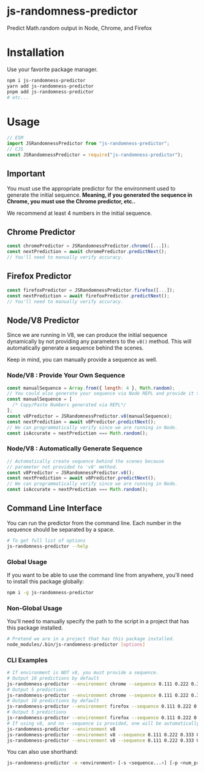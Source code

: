 # js-randomness-predictor

Predict Math.random output in Node, Chrome, and Firefox

# Installation

Use your favorite package manager.

```bash
npm i js-randomness-predictor
yarn add js-randomness-predictor
pnpm add js-randomness-predictor
# etc...
```

# Usage

```js
// ESM
import JSRandomnessPredictor from "js-randomness-predictor";
// CJS
const JSRandomnessPredictor = require("js-randomness-predictor");
```

## Important

You must use the appropriate predictor for the environment used to generate the initial sequence. **Meaning, if you generated the sequence in Chrome, you must use the Chrome predictor, etc..**

We recommend at least 4 numbers in the initial sequence.

## Chrome Predictor

```js
const chromePredictor = JSRandomnessPredictor.chrome([...]);
const nextPrediction = await chromePredictor.predictNext();
// You'll need to manually verify accuracy.
```

## Firefox Predictor

```js
const firefoxPredictor = JSRandomnessPredictor.firefox([...]);
const nextPrediction = await firefoxPredictor.predictNext();
// You'll need to manually verify accuracy.
```

## Node/V8 Predictor

Since we are running in V8, we can produce the initial sequence dynamically by not providing any parameters to the `v8()` method. This will automatically generate a sequence behind the scenes.

Keep in mind, you can manually provide a sequence as well.

### Node/V8 : Provide Your Own Sequence

```js
const manualSequence = Array.from({ length: 4 }, Math.random);
// You could also generate your sequence via Node REPL and provide it that way.
const manualSequence = [
  /* Copy/Paste Numbers generated via REPL*/
];
const v8Predictor = JSRandomnessPredictor.v8(manualSequence);
const nextPrediction = await v8Predictor.predictNext();
// We can programmatically verify since we are running in Node.
const isAccurate = nextPrediction === Math.random();
```

### Node/V8 : Automatically Generate Sequence

```js
// Automatically create sequence behind the scenes because
// parameter not provided to 'v8' method.
const v8Predictor = JSRandomnessPredictor.v8();
const nextPrediction = await v8Predictor.predictNext();
// We can programmatically verify since we are running in Node.
const isAccurate = nextPrediction === Math.random();
```

## Command Line Interface

You can run the predictor from the command line. Each number in the sequence should be separated by a space.

```bash
# To get full list of options
js-randomness-predictor --help
```

### Global Usage

If you want to be able to use the command line from anywhere, you'll need to install this package globally:

```bash
npm i -g js-randomness-predictor
```

### Non-Global Usage

You'll need to manually specify the path to the script in a project that has this package installed.

```bash
# Pretend we are in a project that has this package installed.
node_modules/.bin/js-randomness-predictor [options]
```

### CLI Examples

```bash
# If environment is NOT v8, you must provide a sequence.
# Output 10 predictions by default
js-randomness-predictor --environment chrome --sequence 0.111 0.222 0.333 0.444
# Output 5 predictions
js-randomness-predictor --environment chrome --sequence 0.111 0.222 0.333 0.444 --predictions 5
# Output 10 predictions by default
js-randomness-predictor --environment firefox --sequence 0.111 0.222 0.333 0.444
# Output 5 predictions
js-randomness-predictor --environment firefox --sequence 0.111 0.222 0.333 0.444 --predictions 5
# If using v8, and no --sequence is provided, one will be automatically generated
js-randomness-predictor --environment v8
js-randomness-predictor --environment v8 --sequence 0.111 0.222 0.333 0.444
js-randomness-predictor --environment v8 --sequence 0.111 0.222 0.333 0.444 --predictions 15
```

You can also use shorthand:

```bash
js-randomness-predictor -e <environment> [-s <sequence...>] [-p <num_predictions>]
```

